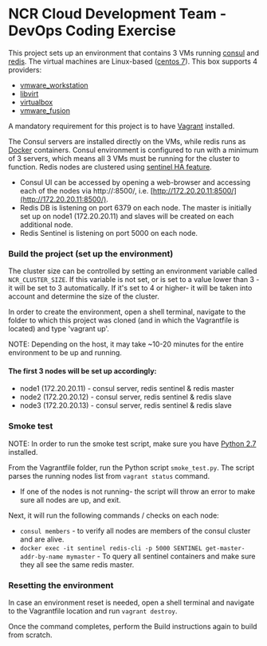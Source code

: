 # NCR Cloud Development Team - DevOps Coding Exercise #
This project sets up an environment that contains 3 VMs running [consul](https://www.consul.io/) and [redis](https://redis.io/).
The virtual machines are Linux-based ([centos 7](https://atlas.hashicorp.com/centos/boxes/7)). This box supports 4 providers:
* [vmware_workstation](http://www.vmware.com/products/workstation.html)
* [libvirt](https://libvirt.org/)
* [virtualbox](https://www.virtualbox.org/)
* [vmware_fusion](http://www.vmware.com/products/fusion.html)

A mandatory requirement for this project is to have [Vagrant](https://www.vagrantup.com/) installed.

The Consul servers are installed directly on the VMs, while redis runs as [Docker](https://www.docker.com/) containers.
Consul environment is configured to run with a minimum of 3 servers, which means all 3 VMs must be running for the cluster to function.
Redis nodes are clustered using [sentinel HA feature](https://redis.io/topics/sentinel).
* Consul UI can be accessed by opening a web-browser and accessing each of the nodes via http://<ip>:8500/, i.e. [http://172.20.20.11:8500/](http://172.20.20.11:8500/).
* Redis DB is listening on port 6379 on each node. The master is initially set up on node1 (172.20.20.11) and slaves will be created on each additional node.
* Redis Sentinel is listening on port 5000 on each node.


### Build the project (set up the environment) ###

The cluster size can be controlled by setting an environment variable called `NCR_CLUSTER_SIZE`. 
If this variable is not set, or is set to a value lower than 3 - it will be set to 3 automatically. If it's set to 4 or higher- 
it will be taken into account and determine the size of the cluster.

In order to create the environment, open a shell terminal, navigate to the folder to which this project was cloned 
(and in which the Vagrantfile is located) and type 'vagrant up'.

NOTE: Depending on the host, it may take ~10-20 minutes for the entire environment to be up and running.

#### The first 3 nodes will be set up accordingly: ###
* node1 (172.20.20.11) - consul server, redis sentinel & redis master
* node2 (172.20.20.12) - consul server, redis sentinel & redis slave
* node3 (172.20.20.13) - consul server, redis sentinel & redis slave

### Smoke test ###

NOTE: In order to run the smoke test script, make sure you have [Python 2.7](https://www.python.org/downloads/release/python-2713/) installed.

From the Vagrantfile folder, run the Python script `smoke_test.py`.
The script parses the running nodes list from `vagrant status` command.
* If one of the nodes is not running- the script will throw an error to make sure all nodes are up, and exit.

Next, it will run the following commands / checks on each node:
* `consul members` - to verify all nodes are members of the consul cluster and are alive.
* `docker exec -it sentinel redis-cli -p 5000 SENTINEL get-master-addr-by-name mymaster` - To query all
  sentinel containers and make sure they all see the same redis master.

### Resetting the environment ###

In case an environment reset is needed, open a shell terminal and navigate to the Vagrantfile location and run `vagrant destroy`.

Once the command completes, perform the Build instructions again to build from scratch.